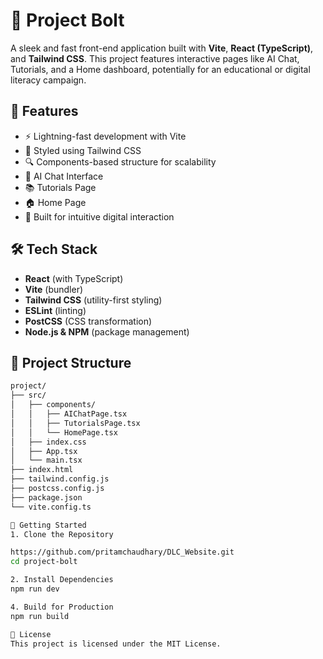 # 🚀 Project Bolt

A sleek and fast front-end application built with **Vite**, **React (TypeScript)**, and **Tailwind CSS**. This project features interactive pages like AI Chat, Tutorials, and a Home dashboard, potentially for an educational or digital literacy campaign.

## 🌟 Features

- ⚡ Lightning-fast development with Vite
- 🎨 Styled using Tailwind CSS
- 🔍 Components-based structure for scalability
- 🤖 AI Chat Interface
- 📚 Tutorials Page
- 🏠 Home Page
- 💬 Built for intuitive digital interaction

## 🛠️ Tech Stack

- **React** (with TypeScript)
- **Vite** (bundler)
- **Tailwind CSS** (utility-first styling)
- **ESLint** (linting)
- **PostCSS** (CSS transformation)
- **Node.js & NPM** (package management)

## 📂 Project Structure

```bash
project/
├── src/
│   ├── components/
│   │   ├── AIChatPage.tsx
│   │   ├── TutorialsPage.tsx
│   │   └── HomePage.tsx
│   ├── index.css
│   ├── App.tsx
│   └── main.tsx
├── index.html
├── tailwind.config.js
├── postcss.config.js
├── package.json
└── vite.config.ts

🚀 Getting Started
1. Clone the Repository

https://github.com/pritamchaudhary/DLC_Website.git
cd project-bolt

2. Install Dependencies
npm run dev

4. Build for Production
npm run build

📄 License
This project is licensed under the MIT License.

